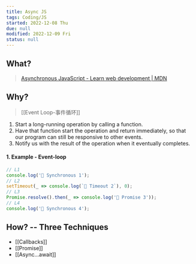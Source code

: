 ```yaml
---
title: Async JS
tags: Coding/JS
started: 2022-12-08 Thu
due: null
modified: 2022-12-09 Fri
status: null
---
```


## What?
>[Asynchronous JavaScript - Learn web development | MDN](https://developer.mozilla.org/en-US/docs/Learn/JavaScript/Asynchronous)

## Why?
>[[Event Loop-事件循环]]
1. Start a long-running operation by calling a function.
2. Have that function start the operation and return immediately, so that our program can still be responsive to other events.
3. Notify us with the result of the operation when it eventually completes.
#### 1. Example - Event-loop

```js
// L1
console.log('🥪 Synchronous 1');
// L2
setTimeout(_ => console.log(`🍅 Timeout 2`), 0);
// L3
Promise.resolve().then(_ => console.log('🍍 Promise 3'));
// L4
console.log('🥪 Synchronous 4');
```

## How? -- Three Techniques
- [[Callbacks]]
- [[Promise]]
- [[Async...await]]